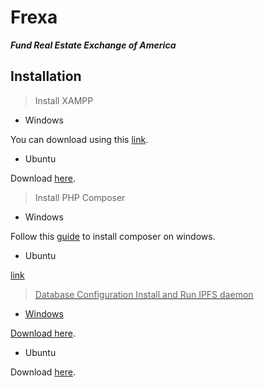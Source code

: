 # Frexa

***Fund Real Estate Exchange of America***

## Installation

> Install XAMPP
- Windows

You can download using this <a alt="link removed" href="https://www.apachefriends.org/xampp-files/7.2.25/xampp-windows-x64-7.2.25-0-VC15-installer.exe">link</a>.

- Ubuntu

Download <a alt="link removed" href="https://www.apachefriends.org/xampp-files/7.2.25/xampp-linux-x64-7.2.25-0-installer.run">here</a>.

> Install PHP Composer
- Windows

Follow this <a alt="link removed" href="https://devanswers.co/install-composer-php-windows-10/" href="https://www.apachefriends.org/xampp-files/7.2.25/xampp-linux-x64-7.2.25-0-installer.run">guide</a> to install composer on windows.

- Ubuntu

<a alt="link removed" href="https://www.digitalocean.com/community/tutorials/how-to-install-and-use-composer-on-ubuntu-18-04">link</href>

> Database Configuration
> Install and Run IPFS daemon
- Windows

Download <a alt="link removed" href="https://github.com/ipfs/go-ipfs/releases/download/v0.4.22/go-ipfs_v0.4.22_windows-amd64.zip">here</a>.

- Ubuntu

Download <a alt="link removed" href="https://github.com/ipfs/go-ipfs/releases/download/v0.4.22/go-ipfs_v0.4.22_linux-arm64.tar.gz">here</a>.
